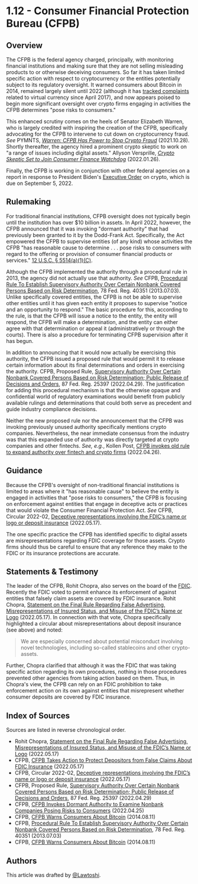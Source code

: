 # 1.12 - Consumer Financial Protection Bureau (CFPB)

## Overview <a href="#overview" id="overview"></a>

The CFPB is the federal agency charged, principally, with monitoring financial institutions and making sure that they are not selling misleading products to or otherwise deceiving consumers. So far it has taken limited specific action with respect to cryptocurrency or the entities potentially subject to its regulatory oversight. It warned consumers about Bitcoin in 2014, remained largely silent until 2022 (although it has [tracked complaints](https://www.consumerfinance.gov/data-research/consumer-complaints/search/?chartType=line\&dateInterval=Month\&dateRange=3y\&date\_received\_max=2022-07-12\&date\_received\_min=2019-07-12\&lens=Overview\&product=Money%20transfer%2C%20virtual%20currency%2C%20or%20money%20service%E2%80%A2Virtual%20currency\&searchField=all\&tab=Trends) related to virtual currency since April 2017), and now appears poised to begin more significant oversight over crypto firms engaging in activities the CFPB determines "pose risks to consumers."

This enhanced scrutiny comes on the heels of Senator Elizabeth Warren, who is largely credited with inspiring the creation of the CFPB, specifically advocating for the CFPB to intervene to cut down on cryptocurrency fraud. _See_ PYMNTS, [_Warren: CFPB Has Power to Stop Crypto Fraud_](https://www.pymnts.com/news/cfpb/2021/warren-cfpb-has-power-stop-crypto-fraud/) (2021.10.28). Shortly thereafter, the agency hired a prominent crypto skeptic to work on "a range of issues including digital assets." Allyson Versprille, [_Crypto Skeptic Set to Join Consumer Finance Watchdog_](https://www.bloomberg.com/news/articles/2022-01-26/progressive-crypto-skeptic-set-to-join-consumer-finance-watchdog) (2022.01.26).

Finally, the CFPB is working in conjunction with other federal agencies on a report in response to President Biden's [Executive Order](https://www.thecod3x.com/exec/#executive-order-14067) on crypto, which is due on September 5, 2022.

## Rulemaking <a href="#rulemaking" id="rulemaking"></a>

For traditional financial institutions, CFPB oversight does not typically begin until the institution has over $10 billion in assets. In April 2022, however, the CFPB announced that it was invoking "dormant authority" that had previously been granted to it by the Dodd-Frank Act. Specifically, the Act empowered the CFPB to supervise entities (of any kind) whose activities the CFPB "has reasonable cause to determine . . . pose risks to consumers with regard to the offering or provision of consumer financial products or services." [12 U.S.C. § 5514(a)(1)(C)](https://www.law.cornell.edu/uscode/text/12/5514).

Although the CFPB implemented the authority through a procedural rule in 2013, the agency did not actually use that authority. _See_ CFPB, [Procedural Rule To Establish Supervisory Authority Over Certain Nonbank Covered Persons Based on Risk Determination](https://www.federalregister.gov/documents/2013/07/03/2013-15485/procedural-rule-to-establish-supervisory-authority-over-certain-nonbank-covered-persons-based-on), 78 Fed. Reg. 40351 (2013.07.03). Unlike specifically covered entities, the CFPB is not be able to supervise other entities until it has given each entity it proposes to supervise "notice and an opportunity to respond." The basic procedure for this, according to the rule, is that the CFPB will issue a notice to the entity, the entity will respond, the CFPB will make a determination, and the entity can either agree with that determination or appeal it (administratively or through the courts).  There is also a procedure for terminating CFPB supervision after it has begun.

In addition to announcing that it would now actually be exercising this authority, the CFPB issued a proposed rule that would permit it to release certain information about its final determinations and orders in exercising the authority. CFPB, Proposed Rule, [Supervisory Authority Over Certain Nonbank Covered Persons Based on Risk Determination; Public Release of Decisions and Orders](https://www.federalregister.gov/documents/2022/04/29/2022-09107/supervisory-authority-over-certain-nonbank-covered-persons-based-on-risk-determination-public), 87 Fed. Reg. 25397 (2022.04.29). The justification for adding this procedural mechanism is that the otherwise opaque and confidential world of regulatory examinations would benefit from publicly available rulings and determinations that could both serve as precedent and guide industry compliance decisions.

Neither the new proposed rule nor the announcement that the CFPB was invoking previously unused authority specifically mentions crypto companies. Nevertheless, the near immediate consensus from the industry was that this expanded use of authority was directly targeted at crypto companies and other fintechs. _See, e.g._, Kollen Post, [CFPB invokes old rule to expand authority over fintech and crypto firms](https://www.theblock.co/linked/143600/cfpb-invokes-old-rule-to-expand-authority-over-fintech-and-crypto-firms) (2022.04.26).

## Guidance <a href="#guidance" id="guidance"></a>

Because the CFPB's oversight of non-traditional financial institutions is limited to areas where it "has reasonable cause" to believe the entity is engaged in activities that "pose risks to consumers," the CFPB is focusing on enforcement against entities that engage in deceptive acts or practices that would violate the Consumer Financial Protection Act. _See_ CFPB, Circular 2022-02, [Deceptive representations involving the FDIC’s name or logo or deposit insurance](https://www.consumerfinance.gov/compliance/circulars/circular-2022-02-deception-representations-involving-the-fdics-name-or-logo-or-deposit-insurance/) (2022.05.17).

The one specific practice the CFPB has identified specific to digital assets are misrepresentations regarding FDIC coverage for those assets. Crypto firms should thus be careful to ensure that any reference they make to the FDIC or its insurance protections are accurate.

## Statements & Testimony <a href="#statements-testimony" id="statements-testimony"></a>

The leader of the CFPB, Rohit Chopra, also serves on the board of the [FDIC](https://www.thecod3x.com/fdic/). Recently the FDIC voted to permit enhance its enforcement of against entities that falsely claim assets are covered by FDIC insurance. Rohit Chopra, [Statement on the Final Rule Regarding False Advertising, Misrepresentations of Insured Status, and Misuse of the FDIC’s Name or Logo](https://www.consumerfinance.gov/about-us/newsroom/statement-of-cfpb-director-rohit-chopra-fdic-board-member-final-rule-regarding-false-advertising-misrepresentations-of-insured-status-and-misuse-of-the-fdics-name-or-logo/) (2022.05.17). In connection with that vote, Chopra specifically highlighted a circular about misrepresentations about deposit insurance (see above) and noted:

> We are especially concerned about potential misconduct involving novel technologies, including so-called stablecoins and other crypto-assets.

Further, Chopra clarified that although it was the FDIC that was taking specific action regarding its own procedures, nothing in those procedures prevented other agencies from taking action based on them. Thus, in Chopra's view, the CFPB can rely on an FDIC prohibition to take enforcement action on its own against entities that misrepresent whether consumer deposits are covered by FDIC insurance.

## Index of Sources <a href="#index-of-sources" id="index-of-sources"></a>

Sources are listed in reverse chronological order.

* Rohit Chopra, [Statement on the Final Rule Regarding False Advertising, Misrepresentations of Insured Status, and Misuse of the FDIC’s Name or Logo](https://www.consumerfinance.gov/about-us/newsroom/statement-of-cfpb-director-rohit-chopra-fdic-board-member-final-rule-regarding-false-advertising-misrepresentations-of-insured-status-and-misuse-of-the-fdics-name-or-logo/) (2022.05.17)
* CFPB, [CFPB Takes Action to Protect Depositors from False Claims About FDIC Insurance](https://www.consumerfinance.gov/about-us/newsroom/cfpb-takes-action-to-protect-depositors-from-false-claims-about-fdic-insurance/) (2022.05.17)
* CFPB, Circular 2022-02, [Deceptive representations involving the FDIC’s name or logo or deposit insurance](https://www.consumerfinance.gov/compliance/circulars/circular-2022-02-deception-representations-involving-the-fdics-name-or-logo-or-deposit-insurance/) (2022.05.17)
* CFPB, Proposed Rule, [Supervisory Authority Over Certain Nonbank Covered Persons Based on Risk Determination; Public Release of Decisions and Orders](https://www.federalregister.gov/documents/2022/04/29/2022-09107/supervisory-authority-over-certain-nonbank-covered-persons-based-on-risk-determination-public), 87 Fed. Reg. 25397 (2022.04.29)
* CFPB, [CFPB Invokes Dormant Authority to Examine Nonbank Companies Posing Risks to Consumers](https://www.consumerfinance.gov/about-us/newsroom/cfpb-invokes-dormant-authority-to-examine-nonbank-companies-posing-risks-to-consumers/) (2022.04.25)
* CFPB, [CFPB Warns Consumers About Bitcoin](https://www.consumerfinance.gov/about-us/newsroom/cfpb-warns-consumers-about-bitcoin/) (2014.08.11)
* CFPB, [Procedural Rule To Establish Supervisory Authority Over Certain Nonbank Covered Persons Based on Risk Determination](https://www.federalregister.gov/documents/2013/07/03/2013-15485/procedural-rule-to-establish-supervisory-authority-over-certain-nonbank-covered-persons-based-on), 78 Fed. Reg. 40351 (2013.07.03)
* CFPB, [CFPB Warns Consumers About Bitcoin](https://www.consumerfinance.gov/about-us/newsroom/cfpb-warns-consumers-about-bitcoin/) (2014.08.11)

## Authors

This article was drafted by [@Lawtoshi](https://twitter.com/lawtoshi).&#x20;
